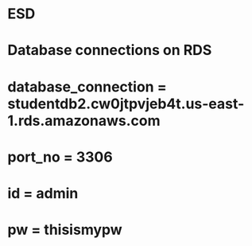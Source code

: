 # ESD

# Database connections on RDS
# database_connection = studentdb2.cw0jtpvjeb4t.us-east-1.rds.amazonaws.com
# port_no = 3306
# id = admin
# pw = thisismypw